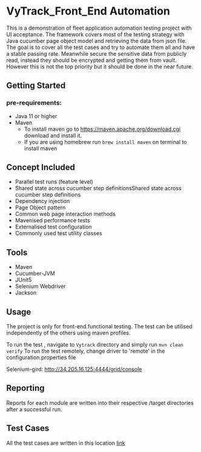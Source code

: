 # VyTrack_Front_End Automation
This is a demonstration of fleet application automation testing project with UI acceptance. The framework
covers most of the testing strategy with Java cucumber page object model and retrieving the data
from json file. The goal is to cover all the test cases and try to automate them all and have a
stable passing rate. Meanwhile secure the sensitive data from publicly read, instead 
they should be encrypted and getting them from vault. However this is not the top priority but it should
be done in the near future.


## Getting Started

### pre-requirements:
- Java 11 or higher
- Maven
    - To install maven go to https://maven.apache.org/download.cgi 
   download and install it.
    - If you are using homebrew run 
   ```brew install maven``` on terminal to install maven

## Concept Included
- Parallel test runs (feature level)
- Shared state across cucumber step definitionsShared state across cucumber step definitions
- Dependency injection
- Page Object pattern
- Common web page interaction methods
- Mavenised performance tests
- Externalised test configuration
- Commonly used test utility classes


## Tools
- Maven
- Cucumber-JVM
- JUnit5
- Selenium Webdriver
- Jackson


## Usage
The project is only for front-end functional testing. The test can be 
utilised independently of the others using maven profiles.

To run the test , navigate to ``Vytrack`` directory and simply run
``mvn clean verify``
To run the test remotely, change driver to 'remote' in the configuration.properties file


Selenium-gird: http://34.205.16.125:4444/grid/console
## Reporting
Reports for each module are written into their respective /target directories after a successful run.

## Test Cases
All the test cases are written in this location [link](https://docs.google.com/spreadsheets/d/1E9a5syBCIpWJbewapRCqp2eXGG2uRicorV7RJRL76Ek/edit#gid=0)







